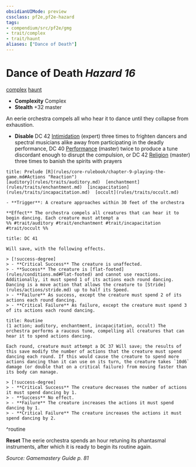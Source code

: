```yaml
---
obsidianUIMode: preview
cssclass: pf2e,pf2e-hazard
tags:
- compendium/src/pf2e/gmg
- trait/complex
- trait/haunt
aliases: ["Dance of Death"]
---
```

# Dance of Death *Hazard 16*  
[complex](rules/traits/complex.md)  [haunt](rules/traits/haunt.md)  

- **Complexity** Complex
- **Stealth** +32 master  

An eerie orchestra compels all who hear it to dance until they collapse from exhaustion.

- **Disable** DC 42 [Intimidation](compendium/skills.md#Intimidation) (expert) three times to frighten dancers and spectral musicians alike away from participating in the deadly performance, DC 40 [Performance](compendium/skills.md#Performance) (master) twice to produce a tune discordant enough to disrupt the compulsion, or DC 42 [Religion](compendium/skills.md#Religion) (master) three times to banish the spirits with prayers  
     
```ad-embed-ability
title: Prelude [R](rules/core-rulebook/chapter-9-playing-the-game.md#Actions "Reaction")
[auditory](rules/traits/auditory.md)  [enchantment](rules/traits/enchantment.md)  [incapacitation](rules/traits/incapacitation.md)  [occult](rules/traits/occult.md)  

- **Trigger**: A creature approaches within 30 feet of the orchestra

**Effect** The orchestra compels all creatures that can hear it to begin dancing. Each creature must attempt a  
%% #trait/auditory #trait/enchantment #trait/incapacitation #trait/occult %%
```
```ad-embed-ability
title: DC 41

Will save, with the following effects.

> [!success-degree] 
> - **Critical Success** The creature is unaffected.
> - **Success** The creature is [flat-footed](rules/conditions.md#Flat-footed) and cannot use reactions. Additionally, it must spend 1 of its actions each round dancing. Dancing is a move action that allows the creature to [Stride](rules/actions/stride.md) up to half its Speed.
> - **Failure** As success, except the creature must spend 2 of its actions each round dancing.
> - **Critical Failure** As failure, except the creature must spend 3 of its actions each round dancing.
```

```ad-pf2-summary
title: Routine
(1 action; auditory, enchantment, incapacitation, occult) The orchestra performs a raucous tune, compelling all creatures that can hear it to spend actions dancing.

Each round, creature must attempt a DC 37 Will save; the results of this save modify the number of actions that the creature must spend dancing each round. If this would cause the creature to spend more actions dancing than it can use on its turn, the creature takes `10d6` damage (or double that on a critical failure) from moving faster than its body can manage.

> [!success-degree] 
> - **Critical Success** The creature decreases the number of actions it must spend dancing by 1.
> - **Success** No effect.
> - **Failure** The creature increases the actions it must spend dancing by 1.
> - **Critical Failure** The creature increases the actions it must spend dancing by 2.
```
^routine

**Reset** The eerie orchestra spends an hour retuning its phantasmal instruments, after which it is ready to begin its routine again.  

*Source: Gamemastery Guide p. 81*